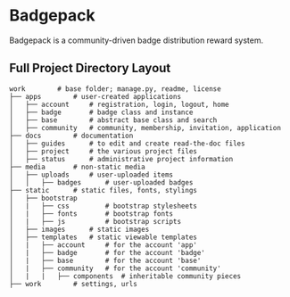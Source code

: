 # Badgepack

Badgepack is a community-driven badge distribution reward system.

## Full Project Directory Layout
    work        # base folder; manage.py, readme, license
    ├── apps        # user-created applications
    │   ├── account     # registration, login, logout, home
    │   ├── badge       # badge class and instance
    │   ├── base        # abstract base class and search
    │   ├── community   # community, membership, invitation, application
    ├── docs        # documentation
    │   ├── guides      # to edit and create read-the-doc files
    │   ├── project     # the various project files
    │   ├── status      # administrative project information
    ├── media       # non-static media
    │   ├── uploads     # user-uploaded items
    │   │   ├── badges      # user-uploaded badges
    ├── static      # static files, fonts, stylings
    │   ├── bootstrap       
    │   |   ├── css         # bootstrap stylesheets
    │   |   ├── fonts       # bootstrap fonts
    │   |   ├── js          # bootstrap scripts
    │   ├── images      # static images
    │   ├── templates   # static viewable templates
    │   |   ├── account     # for the account 'app'
    │   |   ├── badge       # for the account 'badge'
    │   |   ├── base        # for the account 'base'
    │   |   ├── community   # for the account 'community'
    │   |   |   ├── components  # inheritable community pieces
    ├── work        # settings, urls
